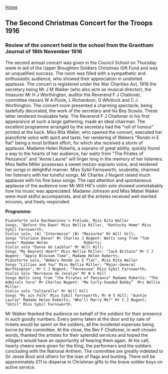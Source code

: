 [Home](https://simon-scmp.github.io/Upper-Broughton-History/)

## The Second Christmas Concert for the Troops 1916

### Review of the concert held in the school from the Grantham Journal of 18th November 1916

The second annual concert was given in the Council School on Thursday week in aid of the Upper Broughton Soldiers Christmas Gift Fund and was an unqualified success.
The room was filled with a sympathetic and enthusiastic audience, who showed their appreciation in unstinted applause. The concert is registered under the War Charities Act, 1916 the secretary being Mr J M Walker (who also acts as musical director), the treasurer Mr H J Worthington, auditor the Reverend F J Challoner, committee messrs W A Poole,  L Richardson, G Whitlock and C J Worthington. The concert room presented a charming spectacle, being tastefully decorated, the work of the secretary and his Boy Scouts. These latter rendered invaluable help. The Reverend F J Challoner in his first appearance at such a large gathering, made an ideal chairman. The excellent programme arranged by the secretary had the "roll of honour" printed at the back. Miss Rita Waller, who opened the concert, executed her pianoforte solos with spirit and taste; her rendering of Webers "Rondo in E flat" being a most brilliant effort, for which she received a storm of applause. Madame Helen Roberts, a soprano of great ability, quickly found a way to the hearts of her audience, her waltz from "The Pirates of Penzance" and "Annie Laurie" will linger long in the memory of her listeners. Miss Nellie Miller possesses a sweet mezzo-soprano voice, and rendered her songs in delightful manner. Miss Sybil Farnsworth, soubrette, charmed her listeners with her tuneful songs. Mr Charles J Nugent raised much applause with his fine bass songs. The rapt attention and spontaneous applause of the audience over Mr Will Hill's violin solo showed unmistakably how his music was appreciated. Madame Johnson and Miss Mabel Walker were most skilful accompanists, and all the artistes received well merited encores, and freely responded.

**Programme:**

	Pianoforte solo Rachmaninov's Prélude, Miss Rita Waller
	Songs, "Before the Dawn" Miss Nellie Miller, "Kentucky Home" Miss Sybil Farnsworth;
	Violin solo, (A) "Intermezzo" (B) "Mazzurka" Mr Will Hill;
	Songs "Glorious Devon" Mr Charles J Nugent: Waltz song from "Tom Jones" Madame Helen 				Roberts;
	Violin solo "Danse de Laiblun" Mr Will Hill:
	Songs "My Dearest Heart" Miss Nellie Miller: "Jack Britain" Mr C J Nugent: "Apple Blossom Time", Madame Helen Roberts;
	Pianoforte solo, "Webers Rondo in E flat", Miss Rita Waller
	Songs "Lillies and You" Miss Nellie Miller; "Major-General Worthington", Mr C J Nugent; "Tennessee" Miss Sybil Farnsworth;
	Violin solo "Berceuse de Jocelyn" Mr W S Hill
	Songs Waltz song from "the Pirates of Penzance" Madame Roberts: "The Admirals Yara" Mr Charles Nugent: "Ma Curly-headed Bobby”  Mrs Nellie Miller:
	Violin solo "Saltarelle" Mr Will Hill
	Songs "My ain Folk" Miss Sybil Farnsworth; Mr W S Hill; "Auntie Laurie" Madame Helen Roberts; "Who’ll Marry Me?" Mr C J Nugent; "Until" Miss Sybil Farnsworth.

Mr Walker thanked the audience on behalf of the soldiers for their presence in such goodly numbers. Every penny taken at the door and by sale of tickets would be spent on the soldiers, all the incidental expenses being borne by the committee. At the close, the Rev F Challoner, in well chosen words, thanked the artistes for their splendid services and hoped the villagers would have an opportunity of hearing them again. At his call, hearty cheers were given for the King, the performers and the soldiers concluding with the National Anthem. The committee are greatly indebted to Sir Jesse Boot and others for the loan of flags and bunting. There will be approximately £11 to disperse in Christmas gifts to the brave soldier boys on active service.
